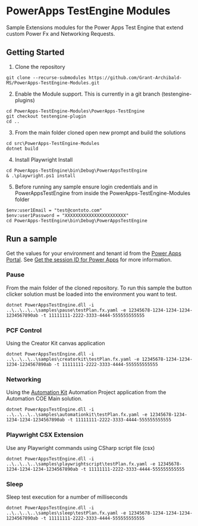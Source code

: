 # PowerApps TestEngine Modules

Sample Extensions modules for the Power Apps Test Engine that extend custom Power Fx and Networking Requests.

## Getting Started

1. Clone the repository

```pwsh
git clone --recurse-submodules https://github.com/Grant-Archibald-MS/PowerApps-TestEngine-Modules.git
```

2. Enable the Module support. This is currently in a git branch (testengine-plugins)

```pwsh
cd PowerApps-TestEngine-Modules\PowerApps-TestEngine
git checkout testengine-plugin
cd ..
```

3. From the main folder cloned open new prompt and build the solutions

```pwsh
cd src\PowerApps-TestEngine-Modules
dotnet build
```

4. Install Playwright Install

```pwsh
cd PowerApps-TestEngine\bin\Debug\PowerAppsTestEngine
& .\playwright.ps1 install
```

5. Before running any sample ensure login credentials and in PowerAppsTestEngine from inside the PowerApps-TestEngine-Modules folder

```pwsh
$env:user1Email = "test@contoto.com"
$env:user1Password = "XXXXXXXXXXXXXXXXXXXXXXX"
cd PowerApps-TestEngine\bin\Debug\PowerAppsTestEngine
```

## Run a sample

Get the values for your environment and tenant id from the [Power Apps Portal](http://make.powerapps.com). See [Get the session ID for Power Apps](https://learn.microsoft.com/power-apps/maker/canvas-apps/get-sessionid#get-the-session-id-for-power-apps-makepowerappscom) for more information.

### Pause

From the main folder of the cloned repository. To run this sample the button clicker solution must be loaded into the environment you want to test.

```pwsh
dotnet PowerAppsTestEngine.dll -i ..\..\..\..\samples\pause\testPlan.fx.yaml -e 12345678-1234-1234-1234-1234567890ab -t 11111111-2222-3333-4444-555555555555
```

### PCF Control

Using the Creator Kit canvas application

```pwsh
dotnet PowerAppsTestEngine.dll -i ..\..\..\..\samples\creatorkit\testPlan.fx.yaml -e 12345678-1234-1234-1234-1234567890ab -t 11111111-2222-3333-4444-555555555555
```

### Networking

Using the [Automation Kit](https://aka.ms/AutomationCOE) Automation Project application from the Automation COE Main solution.

```pwsh
dotnet PowerAppsTestEngine.dll -i ..\..\..\..\samples\automationkit\testPlan.fx.yaml -e 12345678-1234-1234-1234-1234567890ab -t 11111111-2222-3333-4444-555555555555
```

### Playwright CSX Extension

Use any Playwright commands using CSharp script file (csx)

```pwsh
dotnet PowerAppsTestEngine.dll -i ..\..\..\..\samples\playwrightscript\testPlan.fx.yaml -e 12345678-1234-1234-1234-1234567890ab -t 11111111-2222-3333-4444-555555555555
```

### Sleep

Sleep test execution for a number of milliseconds

```pwsh
dotnet PowerAppsTestEngine.dll -i ..\..\..\..\samples\sleep\testPlan.fx.yaml -e 12345678-1234-1234-1234-1234567890ab -t 11111111-2222-3333-4444-555555555555
```
